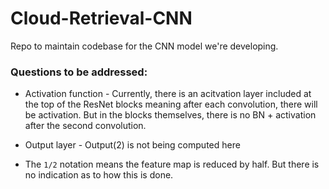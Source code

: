 # Cloud-Retrieval-CNN
Repo to maintain codebase for the CNN model we're developing.

### Questions to be addressed:

* Activation function - Currently, there is an acitvation layer included at the top of the ResNet blocks meaning after each convolution, there will be activation. But in the blocks themselves, there is no BN + activation after the second convolution.

* Output layer - Output(2) is not being computed here

* The `1/2` notation means the feature map is reduced by half. But there is no indication as to how this is done.
